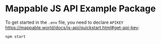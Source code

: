 # Mappable JS API Example Package

To get started in the `.env` file, you need to declare `APIKEY` https://mappable.world/docs/js-api/quickstart.html#get-api-key:

```
npm start
```
